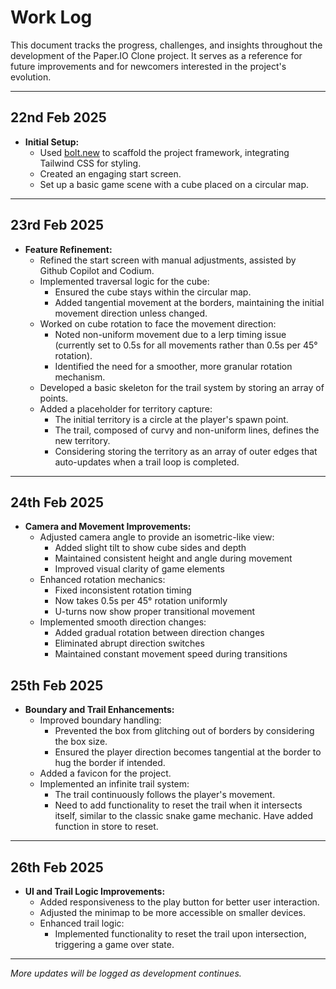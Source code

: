 # Work Log

This document tracks the progress, challenges, and insights throughout the development of the Paper.IO Clone project. It serves as a reference for future improvements and for newcomers interested in the project's evolution.

---

## 22nd Feb 2025

- **Initial Setup:**
  - Used [bolt.new](https://bolt.new/) to scaffold the project framework, integrating Tailwind CSS for styling.
  - Created an engaging start screen.
  - Set up a basic game scene with a cube placed on a circular map.

---

## 23rd Feb 2025

- **Feature Refinement:**
  - Refined the start screen with manual adjustments, assisted by Github Copilot and Codium.
  - Implemented traversal logic for the cube:
    - Ensured the cube stays within the circular map.
    - Added tangential movement at the borders, maintaining the initial movement direction unless changed.
  - Worked on cube rotation to face the movement direction:
    - Noted non-uniform movement due to a lerp timing issue (currently set to 0.5s for all movements rather than 0.5s per 45° rotation).
    - Identified the need for a smoother, more granular rotation mechanism.
  - Developed a basic skeleton for the trail system by storing an array of points.
  - Added a placeholder for territory capture:
    - The initial territory is a circle at the player's spawn point.
    - The trail, composed of curvy and non-uniform lines, defines the new territory.
    - Considering storing the territory as an array of outer edges that auto-updates when a trail loop is completed.

---

## 24th Feb 2025

- **Camera and Movement Improvements:**
  - Adjusted camera angle to provide an isometric-like view:
    - Added slight tilt to show cube sides and depth
    - Maintained consistent height and angle during movement
    - Improved visual clarity of game elements
  - Enhanced rotation mechanics:
    - Fixed inconsistent rotation timing
    - Now takes 0.5s per 45° rotation uniformly
    - U-turns now show proper transitional movement
  - Implemented smooth direction changes:
    - Added gradual rotation between direction changes
    - Eliminated abrupt direction switches
    - Maintained constant movement speed during transitions

## 25th Feb 2025

- **Boundary and Trail Enhancements:**
  - Improved boundary handling:
    - Prevented the box from glitching out of borders by considering the box size.
    - Ensured the player direction becomes tangential at the border to hug the border if intended.
  - Added a favicon for the project.
  - Implemented an infinite trail system:
    - The trail continuously follows the player's movement.
    - Need to add functionality to reset the trail when it intersects itself, similar to the classic snake game mechanic. Have added function in store to reset.

---

## 26th Feb 2025

- **UI and Trail Logic Improvements:**
  - Added responsiveness to the play button for better user interaction.
  - Adjusted the minimap to be more accessible on smaller devices.
  - Enhanced trail logic:
    - Implemented functionality to reset the trail upon intersection, triggering a game over state.

---

_More updates will be logged as development continues._
